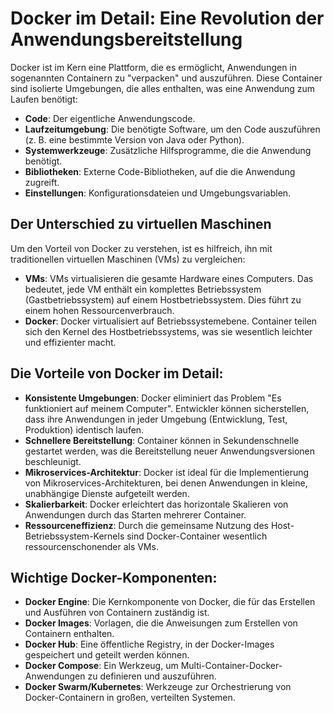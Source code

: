 # Docker im Detail: Eine Revolution der Anwendungsbereitstellung

Docker ist im Kern eine Plattform, die es ermöglicht, Anwendungen in sogenannten Containern zu "verpacken" und auszuführen. Diese Container sind isolierte Umgebungen, die alles enthalten, was eine Anwendung zum Laufen benötigt:

* **Code**: Der eigentliche Anwendungscode.
* **Laufzeitumgebung**: Die benötigte Software, um den Code auszuführen (z. B. eine bestimmte Version von Java oder Python).
* **Systemwerkzeuge**: Zusätzliche Hilfsprogramme, die die Anwendung benötigt.
* **Bibliotheken**: Externe Code-Bibliotheken, auf die die Anwendung zugreift.
* **Einstellungen**: Konfigurationsdateien und Umgebungsvariablen.

## Der Unterschied zu virtuellen Maschinen

Um den Vorteil von Docker zu verstehen, ist es hilfreich, ihn mit traditionellen virtuellen Maschinen (VMs) zu vergleichen:

* **VMs**: VMs virtualisieren die gesamte Hardware eines Computers. Das bedeutet, jede VM enthält ein komplettes Betriebssystem (Gastbetriebssystem) auf einem Hostbetriebssystem. Dies führt zu einem hohen Ressourcenverbrauch.
* **Docker**: Docker virtualisiert auf Betriebssystemebene. Container teilen sich den Kernel des Hostbetriebssystems, was sie wesentlich leichter und effizienter macht.

## Die Vorteile von Docker im Detail:

* **Konsistente Umgebungen**: Docker eliminiert das Problem "Es funktioniert auf meinem Computer". Entwickler können sicherstellen, dass ihre Anwendungen in jeder Umgebung (Entwicklung, Test, Produktion) identisch laufen.
* **Schnellere Bereitstellung**: Container können in Sekundenschnelle gestartet werden, was die Bereitstellung neuer Anwendungsversionen beschleunigt.
* **Mikroservices-Architektur**: Docker ist ideal für die Implementierung von Mikroservices-Architekturen, bei denen Anwendungen in kleine, unabhängige Dienste aufgeteilt werden.
* **Skalierbarkeit**: Docker erleichtert das horizontale Skalieren von Anwendungen durch das Starten mehrerer Container.
* **Ressourceneffizienz**: Durch die gemeinsame Nutzung des Host-Betriebssystem-Kernels sind Docker-Container wesentlich ressourcenschonender als VMs.

## Wichtige Docker-Komponenten:

* **Docker Engine**: Die Kernkomponente von Docker, die für das Erstellen und Ausführen von Containern zuständig ist.
* **Docker Images**: Vorlagen, die die Anweisungen zum Erstellen von Containern enthalten.
* **Docker Hub**: Eine öffentliche Registry, in der Docker-Images gespeichert und geteilt werden können.
* **Docker Compose**: Ein Werkzeug, um Multi-Container-Docker-Anwendungen zu definieren und auszuführen.
* **Docker Swarm/Kubernetes**: Werkzeuge zur Orchestrierung von Docker-Containern in großen, verteilten Systemen.


